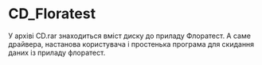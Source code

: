 # CD_Floratest
У архіві CD.rar знаходиться вміст диску до приладу Флоратест. А саме драйвера, настанова користувача і простенька програма для скидання даних із приладу флоратест.
